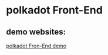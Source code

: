 # polkadot Front-End


## demo websites:
[polkadot Fron-End demo](https://harodggg.github.io/polkadot-hackthon/) 
